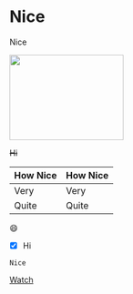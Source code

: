 # Nice
Nice

<img src= "http://www.wikihow.com/images/f/fb/Paint-Step-5-4.jpg" width=200 height=150>

~~Hi~~

How Nice | How Nice
-------- | --------
Very | Very
Quite | Quite

:smile:

- [x] Hi
```
Nice
```

<!-- Place this tag where you want the button to render. -->
<a class="github-button" href="https://www.youtube.com/watch?v=j0dY6guTpWA" data-icon="octicon-eye" data-style="mega" data-count-href="/ntkme/github-buttons/watchers" data-count-api="/repos/ntkme/github-buttons#subscribers_count" data-count-aria-label="# watchers on GitHub" aria-label="Watch ntkme/github-buttons on GitHub">Watch</a>
